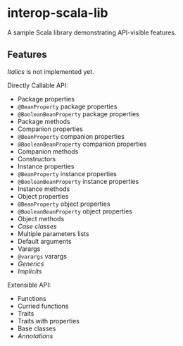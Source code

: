# interop-scala-lib

A sample Scala library demonstrating API-visible features.

## Features

_Italics_ is not implemented yet.

Directly Callable API:

* Package properties
* `@BeanProperty` package properties
* `@BooleanBeanProperty` package properties
* Package methods
* Companion properties
* `@BeanProperty` companion properties
* `@BooleanBeanProperty` companion properties
* Companion methods
* Constructors
* Instance properties
* `@BeanProperty` instance properties
* `@BooleanBeanProperty` instance properties
* Instance methods
* Object properties
* `@BeanProperty` object properties
* `@BooleanBeanProperty` object properties
* Object methods
* _Case classes_
* Multiple parameters lists
* Default arguments
* Varargs
* `@varargs` varargs
* _Generics_
* _Implicits_

Extensible API:

* Functions
* Curried functions
* Traits
* Traits with properties
* Base classes
* _Annotations_

